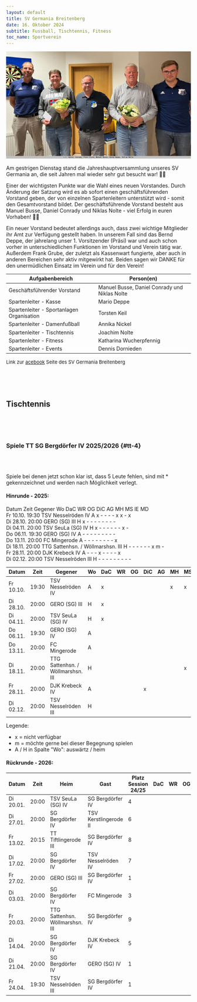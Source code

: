 ```yaml
---
layout: default
title: SV Germania Breitenberg
date: 16. Oktober 2024
subtitle: Fussball, Tischtennis, Fitness
toc_name: Sportverein
---
```


<a href="#" class="image featured"><img src="images/sv_germania_2024.jpg" alt="" /></a>
<p>
Am gestrigen Dienstag stand die Jahreshauptversammlung unseres SV Germania an, die seit Jahren mal wieder sehr gut besucht war! 👌🏻
</p>
<p>
Einer der wichtigsten Punkte war die Wahl eines neuen Vorstandes. Durch Änderung der Satzung wird es ab sofort einen geschäftsführenden Vorstand geben, der von einzelnen Spartenleitern unterstützt wird - somit den Gesamtvorstand bildet. Der geschäftsführende Vorstand besteht aus Manuel Busse, Daniel Conrady und Niklas Nolte - viel Erfolg in euren Vorhaben! ✊🏻							</p>
<p>
Ein neuer Vorstand bedeutet allerdings auch, dass zwei wichtige Mitglieder ihr Amt zur Verfügung gestellt haben. In unserem Fall sind das Bernd Deppe, der jahrelang unser 1. Vorsitzender (Präsi)  war und auch schon vorher in unterschiedlichen Funktionen im Vorstand und Verein tätig war. Außerdem Frank Grube,  der zuletzt als Kassenwart fungierte, aber auch in anderen Bereichen sehr aktiv mitgewirkt hat. Beiden sagen wir DANKE für den unermüdlichen Einsatz im Verein und für den Verein!
</p>

| Aufgabenbereich                           | Person(en)                                    |
| ----------------------------------------- | --------------------------------------------- |
| Geschäftsführender Vorstand               | Manuel Busse, Daniel Conrady und Niklas Nolte |
| Spartenleiter - Kasse                     | Mario Deppe                                   |
| Spartenleiter - Sportanlagen Organisation | Torsten Keil                                  |
| Spartenleiter - Damenfußball              | Annika Nickel                                 |
| Spartenleiter - Tischtennis               | Joachim Nolte                                 |
| Spartenleiter - Fitness                   | Katharina Wucherpfennig                       |
| Spartenleiter - Events                    | Dennis Dornieden                              |



<p><font size="2">Link zur <a href="https://www.facebook.com/profile.php?id=100063576277509" class="icon brands fa-facebook-f">acebook</a> Seite des SV Germania Breitenberg</font></p>

<br><br><br>

## Tischtennis

<br><br><br>

### Spiele TT SG Bergdörfer IV 2025/2026 {#tt-4}

<br><br>

Spiele bei denen jetzt schon klar ist, dass 5 Leute fehlen, sind mit * gekennzeichnet und werden nach Möglichkeit verlegt.

#### Hinrunde - 2025:



Datum     Zeit  Gegener                           Wo DaC WR OG DiC AG MH MS IE MD <br>
Fr 10.10. 19:30 TSV Nesselröden IV                A  x   -  -  -   -  x  x  -  x <br>
Di 28.10. 20:00 GERO (SG) III                     H  x   -  -  -   -  -  -  -  - <br>
Di 04.11. 20:00 TSV SeuLa (SG) IV                 H  x   -  -  -   -  -  -  x  - <br>
Do 06.11. 19:30 GERO (SG) IV                      A  -   -  -  -   -  -  -  -  - <br>
Do 13.11. 20:00 FC Mingerode                      A  -   -  -  -   -  -  -  -  x <br>
Di 18.11. 20:00 TTG Sattenhsn. / Wöllmarshsn. III H  -   -  -  -   -  -  x  m  - <br>
Fr 28.11. 20:00 DJK Krebeck IV                    A  -   -  -  x   -  -  -  -  x <br>
Di 02.12. 20:00 TSV Nesselröden III               H  -   -  -  -   -  -  -  -  - <br>


| Datum     | Zeit  | Gegener                           | Wo  | DaC | WR  | OG  | DiC | AG  | MH  | MS  | IE  | MD  |
| --------- | ----- | --------------------------------- | --- | --- | --- | --- | --- | --- | --- | --- | --- | --- |
| Fr 10.10. | 19:30 | TSV Nesselröden IV                | A   | x   |     |     |     |     | x   | x   |     | x   |
| Di 28.10. | 20:00 | GERO (SG) III                     | H   | x   |     |     |     |     |     |     |     |     |
| Di 04.11. | 20:00 | TSV SeuLa (SG) IV                 | H   | x   |     |     |     |     |     |     | x   |     |
| Do 06.11. | 19:30 | GERO (SG) IV                      | A   |     |     |     |     |     |     |     |     |     |
| Do 13.11. | 20:00 | FC Mingerode                      | A   |     |     |     |     |     |     |     |     | x   |
| Di 18.11. | 20:00 | TTG Sattenhsn. / Wöllmarshsn. III | H   |     |     |     |     |     |     | x   | m   |     |
| Fr 28.11. | 20:00 | DJK Krebeck IV                    | A   |     |     |     | x   |     |     |     |     | x   |
| Di 02.12. | 20:00 | TSV Nesselröden III               | H   |     |     |     |     |     |     |     |     |     |


Legende:

- x = nicht verfügbar
- m = möchte gerne bei dieser Begegnung spielen
- A / H in Spalte "Wo": auswärtz / heim

#### Rückrunde - 2026:

| Datum     | Zeit  | Heim                            | Gast                  | Platz Session 24/25 | DaC | WR  | OG  | DiC | AG  | MH  | MS  | IE  | MD  |
| --------- | ----- | ------------------------------- | --------------------- | ------------------- | --- | --- | --- | --- | --- | --- | --- | --- | --- |
| Di 20.01. | 20:00 | TSV SeuLa (SG) IV               | SG Bergdörfer IV      | 4                   |     |     |     |     |     |     |     |     |     |
| Di 27.01. | 20:00 | SG Bergdörfer IV                | TSV Kerstlingerode II | 6                   |     |     |     |     |     |     |     | m   |     |
| Fr 13.02. | 20:15 | TT Tiftlingerode III            | SG Bergdörfer IV      | 8                   |     |     |     |     |     |     |     |     |     |
| Di 17.02. | 20:00 | SG Bergdörfer IV                | TSV Nesselröden IV    | 7                   |     |     |     |     |     |     |     |     |     |
| Fr 27.02. | 20:00 | GERO (SG) III                   | SG Bergdörfer IV      | 1                   |     |     |     |     |     |     |     |     |     |
| Di 03.03. | 20:00 | SG Bergdörfer IV                | FC Mingerode          | 3                   |     |     |     |     |     |     |     |     |     |
| Fr 20.03. | 20:00 | TTG Sattenhsn. <br> Wöllmarshsn. III | SG Bergdörfer IV      | 9                   |     |     |     |     |     |     |     | m   |     |
| Di 14.04. | 20:00 | SG Bergdörfer IV                | DJK Krebeck IV        | 5                   |     |     |     |     |     |     |     |     |     |
| Di 21.04. | 20:00 | SG Bergdörfer IV                | GERO (SG) IV          | 1                   |     |     |     |     |     |     |     |     |     |
| Fr 24.04. | 19:30 | TSV Nesselröden III             | SG Bergdörfer IV      | 1                   |     |     |     |     |     |     |     |     |     |


